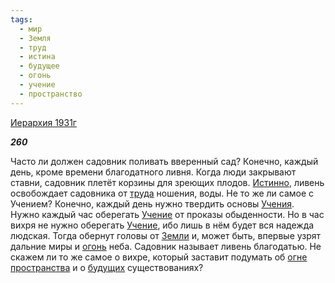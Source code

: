 ```yaml
---
tags:
  - мир
  - Земля
  - труд
  - истина
  - будущее
  - огонь
  - учение
  - пространство
---
```

[Иерархия 1931г](https://127.0.0.1:4002/agni/1931)

___260___

Часто ли должен садовник поливать вверенный сад? Конечно, каждый день, кроме времени благодатного ливня. Когда люди закрывают ставни, садовник плетёт корзины для зреющих плодов. [Истинно](../../../tags/#истина), ливень освобождает садовника от [труда](../../../tags/#труд) ношения, воды. Не то же ли самое с Учением? Конечно, каждый день нужно твердить основы [Учения](../../../tags/#учение). Нужно каждый час оберегать [Учение](../../../tags/#учение) от проказы обыденности. Но в час вихря не нужно оберегать [Учение](../../../tags/#учение), ибо лишь в нём будет вся надежда людская. Тогда обернут головы от [Земли](../../../tags/#Земля) и, может быть, впервые узрят дальние миры и [огонь](../../../tags/#огонь) неба. Садовник называет ливень благодатью. Не скажем ли то же самое о вихре, который заставит подумать об [огне](../../../tags/#огонь) [пространства](../../../tags/#пространство) и о [будущих](../../../tags/#будущее) существованиях?   

